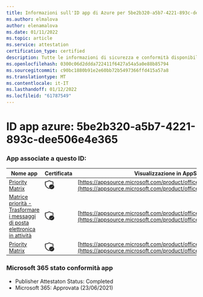 ```yaml
---
title: Informazioni sull'ID app di Azure per 5be2b320-a5b7-4221-893c-dee506e4e365
ms.author: elmalova
author: elenamalova
ms.date: 01/11/2022
ms.topic: article
ms.service: attestation
certification_type: certified
description: Tutte le informazioni di sicurezza e conformità disponibili per 5be2b320-a5b7-4221-893c-dee506e4e365.
ms.openlocfilehash: 0300c06d2ddda722411f6427a54a5a0e88b85794
ms.sourcegitcommit: c90bc1880b91e2e60bb72b5497366ffd415a57a8
ms.translationtype: MT
ms.contentlocale: it-IT
ms.lasthandoff: 01/12/2022
ms.locfileid: "61787549"
---
```

# <a name="azure-app-id-5be2b320-a5b7-4221-893c-dee506e4e365"></a>ID app azure: 5be2b320-a5b7-4221-893c-dee506e4e365


### <a name="apps-associated-with-this-id"></a>App associate a questo ID:
| **Nome app** | **Certificata** | **Visualizzazione in AppSource** |
|--------------|---------------|-----------------------|
| [Priority Matrix](https://docs.microsoft.com/microsoft-365-app-certification/forward/WA104382005) | <img alt="Certified application badge" src="../media/certified-badge.png" height="25" width="25" /> | [https://appsource.microsoft.com/product/office/WA104382005](https://appsource.microsoft.com/product/office/WA104382005) |
| [Matrice priorità - Trasformare i messaggi di posta elettronica in attività](https://docs.microsoft.com/microsoft-365-app-certification/forward/WA104381735) | <img alt="Certified application badge" src="../media/certified-badge.png" height="25" width="25" /> | [https://appsource.microsoft.com/product/office/WA104381735](https://appsource.microsoft.com/product/office/WA104381735) |
| [Priority Matrix](https://docs.microsoft.com/microsoft-365-app-certification/forward/appfluenceinc.m_pm_msft) | <img alt="Certified application badge" src="../media/certified-badge.png" height="25" width="25" /> | [https://appsource.microsoft.com/product/office/appfluenceinc.m_pm_msft](https://appsource.microsoft.com/product/office/appfluenceinc.m_pm_msft) |

### <a name="microsoft-365-app-compliance-status"></a>Microsoft 365 stato conformità app
- Publisher Attestaton Status: Completed
- Microsoft 365: Approvata (23/06/2021)
